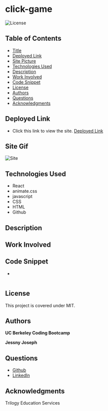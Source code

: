 # click-game

![License](https://img.shields.io/badge/license-MIT-181717?style=for-the-badge) 

## Table of Contents
* [Title](#title)
* [Deployed Link](#deployed-link)
* [Site Picture](#site-gif)
* [Technologies Used](#technologies-used)
* [Description](#description)
* [Work Involved](#work-involved)
* [Code Snippet](#code-snippet)
* [License](#license)
* [Authors](#authors)
* [Questions](#questions)
* [Acknowledgments](#acknowledgments)

## Deployed Link
* Click this link to view the site.
[Deployed Link]()

## Site Gif
![Site](public/assets/simpsons.gif)

## Technologies Used
* React
* animate.css
* javascript
* CSS
* HTML
* Github

## Description


## Work Involved
 

## Code Snippet
* 
```

```

## License
This project is covered under MIT.

## Authors
**UC Berkeley Coding Bootcamp**

**Jessny Joseph** 

## Questions 
* [Github](https://github.com/jessnyj)
* [LinkedIn](https://www.linkedin.com/in/jessny-joseph-361515201)

## Acknowledgments
Trilogy Education Services
